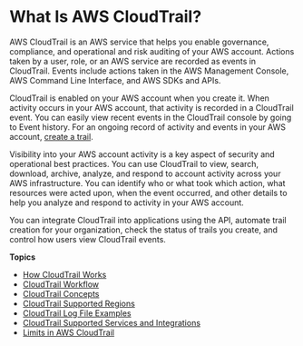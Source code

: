# What Is AWS CloudTrail?<a name="cloudtrail-user-guide"></a>

AWS CloudTrail is an AWS service that helps you enable governance, compliance, and operational and risk auditing of your AWS account\. Actions taken by a user, role, or an AWS service are recorded as events in CloudTrail\. Events include actions taken in the AWS Management Console, AWS Command Line Interface, and AWS SDKs and APIs\.

CloudTrail is enabled on your AWS account when you create it\. When activity occurs in your AWS account, that activity is recorded in a CloudTrail event\. You can easily view recent events in the CloudTrail console by going to Event history\. For an ongoing record of activity and events in your AWS account, [create a trail](cloudtrail-create-a-trail-using-the-console-first-time.md)\.

Visibility into your AWS account activity is a key aspect of security and operational best practices\. You can use CloudTrail to view, search, download, archive, analyze, and respond to account activity across your AWS infrastructure\. You can identify who or what took which action, what resources were acted upon, when the event occurred, and other details to help you analyze and respond to activity in your AWS account\.

You can integrate CloudTrail into applications using the API, automate trail creation for your organization, check the status of trails you create, and control how users view CloudTrail events\.

**Topics**
+ [How CloudTrail Works](how-cloudtrail-works.md)
+ [CloudTrail Workflow](cloudtrail-workflow.md)
+ [CloudTrail Concepts](cloudtrail-concepts.md)
+ [CloudTrail Supported Regions](cloudtrail-supported-regions.md)
+ [CloudTrail Log File Examples](cloudtrail-log-file-examples.md)
+ [CloudTrail Supported Services and Integrations](cloudtrail-aws-service-specific-topics.md)
+ [Limits in AWS CloudTrail](WhatIsCloudTrail-Limits.md)